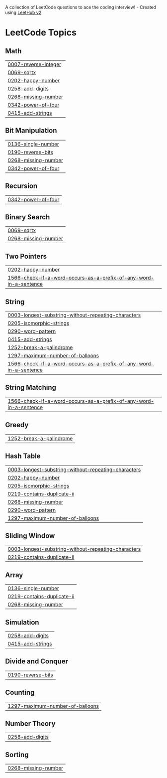 A collection of LeetCode questions to ace the coding interview! - Created using [LeetHub v2](https://github.com/arunbhardwaj/LeetHub-2.0)
<!---LeetCode Topics Start-->
# LeetCode Topics
## Math
|  |
| ------- |
| [0007-reverse-integer](https://github.com/MhdRishad-P/LeetCode/tree/master/0007-reverse-integer) |
| [0069-sqrtx](https://github.com/MhdRishad-P/LeetCode/tree/master/0069-sqrtx) |
| [0202-happy-number](https://github.com/MhdRishad-P/LeetCode/tree/master/0202-happy-number) |
| [0258-add-digits](https://github.com/MhdRishad-P/LeetCode/tree/master/0258-add-digits) |
| [0268-missing-number](https://github.com/MhdRishad-P/LeetCode/tree/master/0268-missing-number) |
| [0342-power-of-four](https://github.com/MhdRishad-P/LeetCode/tree/master/0342-power-of-four) |
| [0415-add-strings](https://github.com/MhdRishad-P/LeetCode/tree/master/0415-add-strings) |
## Bit Manipulation
|  |
| ------- |
| [0136-single-number](https://github.com/MhdRishad-P/LeetCode/tree/master/0136-single-number) |
| [0190-reverse-bits](https://github.com/MhdRishad-P/LeetCode/tree/master/0190-reverse-bits) |
| [0268-missing-number](https://github.com/MhdRishad-P/LeetCode/tree/master/0268-missing-number) |
| [0342-power-of-four](https://github.com/MhdRishad-P/LeetCode/tree/master/0342-power-of-four) |
## Recursion
|  |
| ------- |
| [0342-power-of-four](https://github.com/MhdRishad-P/LeetCode/tree/master/0342-power-of-four) |
## Binary Search
|  |
| ------- |
| [0069-sqrtx](https://github.com/MhdRishad-P/LeetCode/tree/master/0069-sqrtx) |
| [0268-missing-number](https://github.com/MhdRishad-P/LeetCode/tree/master/0268-missing-number) |
## Two Pointers
|  |
| ------- |
| [0202-happy-number](https://github.com/MhdRishad-P/LeetCode/tree/master/0202-happy-number) |
| [1566-check-if-a-word-occurs-as-a-prefix-of-any-word-in-a-sentence](https://github.com/MhdRishad-P/LeetCode/tree/master/1566-check-if-a-word-occurs-as-a-prefix-of-any-word-in-a-sentence) |
## String
|  |
| ------- |
| [0003-longest-substring-without-repeating-characters](https://github.com/MhdRishad-P/LeetCode/tree/master/0003-longest-substring-without-repeating-characters) |
| [0205-isomorphic-strings](https://github.com/MhdRishad-P/LeetCode/tree/master/0205-isomorphic-strings) |
| [0290-word-pattern](https://github.com/MhdRishad-P/LeetCode/tree/master/0290-word-pattern) |
| [0415-add-strings](https://github.com/MhdRishad-P/LeetCode/tree/master/0415-add-strings) |
| [1252-break-a-palindrome](https://github.com/MhdRishad-P/LeetCode/tree/master/1252-break-a-palindrome) |
| [1297-maximum-number-of-balloons](https://github.com/MhdRishad-P/LeetCode/tree/master/1297-maximum-number-of-balloons) |
| [1566-check-if-a-word-occurs-as-a-prefix-of-any-word-in-a-sentence](https://github.com/MhdRishad-P/LeetCode/tree/master/1566-check-if-a-word-occurs-as-a-prefix-of-any-word-in-a-sentence) |
## String Matching
|  |
| ------- |
| [1566-check-if-a-word-occurs-as-a-prefix-of-any-word-in-a-sentence](https://github.com/MhdRishad-P/LeetCode/tree/master/1566-check-if-a-word-occurs-as-a-prefix-of-any-word-in-a-sentence) |
## Greedy
|  |
| ------- |
| [1252-break-a-palindrome](https://github.com/MhdRishad-P/LeetCode/tree/master/1252-break-a-palindrome) |
## Hash Table
|  |
| ------- |
| [0003-longest-substring-without-repeating-characters](https://github.com/MhdRishad-P/LeetCode/tree/master/0003-longest-substring-without-repeating-characters) |
| [0202-happy-number](https://github.com/MhdRishad-P/LeetCode/tree/master/0202-happy-number) |
| [0205-isomorphic-strings](https://github.com/MhdRishad-P/LeetCode/tree/master/0205-isomorphic-strings) |
| [0219-contains-duplicate-ii](https://github.com/MhdRishad-P/LeetCode/tree/master/0219-contains-duplicate-ii) |
| [0268-missing-number](https://github.com/MhdRishad-P/LeetCode/tree/master/0268-missing-number) |
| [0290-word-pattern](https://github.com/MhdRishad-P/LeetCode/tree/master/0290-word-pattern) |
| [1297-maximum-number-of-balloons](https://github.com/MhdRishad-P/LeetCode/tree/master/1297-maximum-number-of-balloons) |
## Sliding Window
|  |
| ------- |
| [0003-longest-substring-without-repeating-characters](https://github.com/MhdRishad-P/LeetCode/tree/master/0003-longest-substring-without-repeating-characters) |
| [0219-contains-duplicate-ii](https://github.com/MhdRishad-P/LeetCode/tree/master/0219-contains-duplicate-ii) |
## Array
|  |
| ------- |
| [0136-single-number](https://github.com/MhdRishad-P/LeetCode/tree/master/0136-single-number) |
| [0219-contains-duplicate-ii](https://github.com/MhdRishad-P/LeetCode/tree/master/0219-contains-duplicate-ii) |
| [0268-missing-number](https://github.com/MhdRishad-P/LeetCode/tree/master/0268-missing-number) |
## Simulation
|  |
| ------- |
| [0258-add-digits](https://github.com/MhdRishad-P/LeetCode/tree/master/0258-add-digits) |
| [0415-add-strings](https://github.com/MhdRishad-P/LeetCode/tree/master/0415-add-strings) |
## Divide and Conquer
|  |
| ------- |
| [0190-reverse-bits](https://github.com/MhdRishad-P/LeetCode/tree/master/0190-reverse-bits) |
## Counting
|  |
| ------- |
| [1297-maximum-number-of-balloons](https://github.com/MhdRishad-P/LeetCode/tree/master/1297-maximum-number-of-balloons) |
## Number Theory
|  |
| ------- |
| [0258-add-digits](https://github.com/MhdRishad-P/LeetCode/tree/master/0258-add-digits) |
## Sorting
|  |
| ------- |
| [0268-missing-number](https://github.com/MhdRishad-P/LeetCode/tree/master/0268-missing-number) |
<!---LeetCode Topics End-->